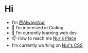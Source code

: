   # Hi
- I’m [@AlwaysNur](https://github.com/AlwaysNur/)
- 👀 I’m interested in Coding
- 🌱 I’m currently learning web dev
- 📫 How to reach me [Nur's Place](https://nursplace.dev)
- I'm currently working on [Nur's CSS](https://github.com/AlwaysNur/Nurs-CSS)

<!---
AlwaysNur/AlwaysNur is a ✨ special ✨ repository because its `README.md` (this file) appears on your GitHub profile.
You can click the Preview link to take a look at your changes.
--->
